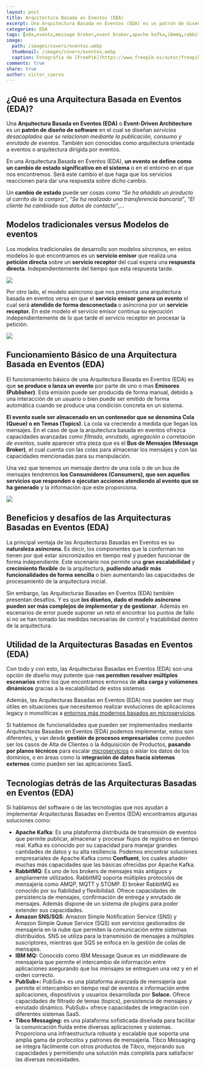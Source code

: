 ```yaml
---
layout: post
title: Arquitectura Basada en Eventos (EDA)
excerpt: Una Arquitectura Basada en Eventos (EDA) es un patrón de diseño de software en el cual se diseñan servicios desacoplados que se relacionan mediante la publicación, consumo y enrutado de eventos.
categories: EDA
tags: [eda,evento,message broker,event broker,apache kafka,ibmmq,rabbitmq,tibco,pubsub+,solace,confluent]
image:
  path: /images/covers/eventos.webp
  thumbnail: /images/covers/eventos.webp
  caption: Fotografía de [FreePik](https://www.freepik.es/autor/freepik)
comments: true
share: true
author: victor_cuervo
---
```


## ¿Qué es una Arquitectura Basada en Eventos (EDA)?


Una **Arquitectura Basada en Eventos (EDA)** o **Event-Driven Architecture** es un **patrón de diseño de software** en el cual se diseñan _servicios desacoplados que se relacionan mediante la publicación, consumo y enrutado de eventos_. También son conocidas como arquitectura orientada a eventos o arquitectura dirigida por eventos.


En una Arquitectura Basada en Eventos (EDA), **un evento se define como un cambio de estado significativo en el sistema** o en el entorno en el que nos encontremos. Será este cambio el que haga que los servicios reaccionen para dar una respuesta sobre dicho cambio.


Un **cambio de estado** puede ser cosas como _“Se ha añadido un producto al carrito de la compra”_, _“Se ha realizado una transferencia bancaria”_, _“El cliente ha cambiado sus datos de contacto”_,… 


## Modelos tradicionales versus Modelos de eventos


Los modelos tradicionales de desarrollo son modelos síncronos, en estos modelos lo que encontramos es un **servicio emisor** que realiza una **petición directa** sobre un **servicio receptor** del cual espera una **respuesta directa**. Independientemente del tiempo que esta respuesta tarde.


![](https://arquitectoit.com/images/eda/modelo-sincrono.png)


Por otro lado, el modelo asíncrono que nos presenta una arquitectura basada en eventos versa en que el **servicio emisor genera un evento** el cual será **atendido de forma desconectada** o asíncrona por un **servicio receptor.** En este modelo el servicio emisor continua su ejecución independientemente de lo que tarde el servicio receptor en procesar la petición.


![](https://arquitectoit.com/images/eda/modelo-asincrono.png)


## Funcionamiento Básico de una Arquitectura Basada en Eventos (EDA)


El funcionamiento básico de una Arquitectura Basada en Eventos (EDA) es que **se produce o lanza un evento** por parte de uno o mas **Emisores (Publisher)**. Esta emisión puede ser producida de forma manual, debido a una interacción de un usuario o bien puede ser emitido de forma automática cuando se produce una condición concreta en un sistema.


**El evento suele ser almacenado en un contenedor que se denomina Cola (Queue) o en Temas (Topics)**. La cola va creciendo a medida que llegan los mensajes. En el caso de que la arquitectura basada en eventos ofrezca capacidades avanzadas como _filtrado, enrutado, agregación o correlación de eventos_, suele aparecer otra pieza que es el **Bus de Mensajes (Message Broker)**, el cual cuenta con las colas para almacenar los mensajes y con las capacidades mencionadas para su manipulación.


Una vez que tenemos un mensaje dentro de una cola o de un bus de mensajes tendremos **los Consumidores (Consumers), que son aquellos servicios que responden o ejecutan acciones atendiendo al evento que se ha generado** y la información que este proporciona.


![](https://arquitectoit.com/images/eda/arquitectura-eda.png)


## Beneficios y desafíos de las Arquitecturas Basadas en Eventos (EDA)


La principal ventaja de las Arquitecturas Basadas en Eventos es su **naturaleza asíncrona**. Es decir, los componentes que la conforman no tienen por qué estar sincronizados en tiempo real y pueden funcionar de forma independiente. Este escenario nos permite una **gran escalabilidad** y **crecimiento flexible** de la arquitectura, **pudiendo añadir más funcionalidades de forma sencilla** o bien aumentando las capacidades de procesamiento de la arquitectura inicial.


Sin embargo, las Arquitecturas Basadas en Eventos (EDA) también presentan desafíos. Y es que **los diseños, dado el modelo asíncrono pueden ser más complejos de implementar y de gestionar**. Además en escenarios de error puede suponer un reto el encontrar los puntos de fallo si no se han tomado las medidas necesarias de control y trazabilidad dentro de la arquitectura.


## Utilidad de la Arquitecturas Basadas en Eventos (EDA)


Con todo y con esto, las Arquitecturas Basadas en Eventos (EDA) son una opción de diseño muy potente que n**os permiten resolver múltiples escenarios** entre los que encontramos entornos de **alta carga y volúmenes dinámicos** gracias a la escalabilidad de estos sistemas


Además, las Arquitecturas Basadas en Eventos (EDA) nos pueden ser muy útiles en situaciones que necesitemos realizar evoluciones de aplicaciones legacy o monolíticas a [entornos más modernos basados en microservicios](https://arquitectoit.com/microservicios/).


Si hablamos de funcionalidades que pueden ser implementados mediante Arquitecturas Basadas en Eventos (EDA) podemos implementar, estos son diferentes, y van desde **gestión de procesos empresariales** como pueden ser los casos de Alta de Clientes o la Adquisición de Productos, **pasando por planos técnicos** para escalar [microservicios](https://arquitectoit.com/microservicios/) o aislar los datos de los dominios, o en áreas como la i**ntegración de datos hacía sistemas externos** como pueden ser las aplicaciones SaaS.


## Tecnologías detrás de las Arquitecturas Basadas en Eventos (EDA)


Si hablamos del software o de las tecnologías que nos ayudan a implementar Arquitecturas Basadas en Eventos (EDA) encontramos algunas soluciones como:

- **Apache Kafka**: Es una plataforma distribuida de transmisión de eventos que permite publicar, almacenar y procesar flujos de registros en tiempo real. Kafka es conocido por su capacidad para manejar grandes cantidades de datos y su alta resiliencia. Podemos encontrar soluciones empresariales de Apache Kafka como **Confluent**, los cuales añaden muchas más capacidades que las básicas ofrecidas por Apache Kafka.
- **RabbitMQ**: Es uno de los brokers de mensajes más antiguos y ampliamente utilizados. RabbitMQ soporta múltiples protocolos de mensajería como AMQP, MQTT y STOMP. El broker RabbitMQ es conocido por su fiabilidad y flexibilidad. Ofrece capacidades de persistencia de mensajes, confirmación de entrega y enrutado de mensajes. Además dispone de un sistema de plugins para poder extender sus capacidades.
- **Amazon SNS/SQS**: Amazon Simple Notification Service (SNS) y Amazon Simple Queue Service (SQS) son servicios gestionados de mensajería en la nube que permiten la comunicación entre sistemas distribuidos. SNS se utiliza para la transmisión de mensajes a múltiples suscriptores, mientras que SQS se enfoca en la gestión de colas de mensajes.
- **IBM MQ:** Conocido como IBM Message Queue es un middleware de mensajería que permite el intercambio de información entre aplicaciones asegurando que los mensajes se entreguen una vez y en el orden correcto.
- **PubSub+:** PubSub+ es una plataforma avanzada de mensajería que permite el intercambio en tiempo real de eventos e información entre aplicaciones, dispositivos y usuarios desarrollada por **Solace.** Ofrece capacidades de filtrado de temas (topics), persistencia de mensajes y enrutado dinámico. PubSub+ ofrece capacidades de integración con diferentes sistemas SaaS.
- **Tibco Messaging:** es una plataforma sofisticada diseñada para facilitar la comunicación fluida entre diversas aplicaciones y sistemas. Proporciona una infraestructura robusta y escalable que soporta una amplia gama de protocolos y patrones de mensajería. Tibco Messaging se integra fácilmente con otros productos de Tibco, mejorando sus capacidades y permitiendo una solución más completa para satisfacer las diversas necesidades.
